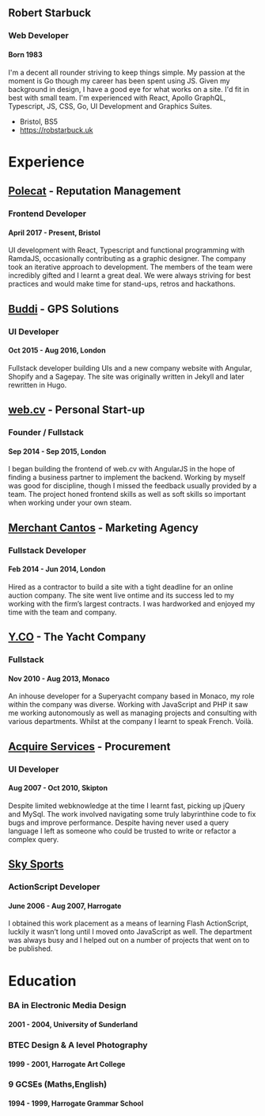## Robert Starbuck
### Web Developer
#### Born 1983

I'm a decent all rounder striving to keep things simple. My passion at the moment is Go though my career has been spent using JS. Given my background in design, I have a good eye for what works on a site. I'd fit in best with small team. I'm experienced with React, Apollo GraphQL, Typescript, JS, CSS, Go, UI Development and Graphics Suites.

- Bristol, BS5
- https://robstarbuck.uk

# Experience

## [Polecat](https://polecat.com/) - Reputation Management
### Frontend Developer
#### April 2017 - Present, Bristol

UI development with React, Typescript and functional programming with RamdaJS, occasionally contributing as a graphic designer. The company took an iterative approach to development. The members of the team were incredibly gifted and I learnt a great deal. We were always striving for best practices and would make time for stand-ups, retros and hackathons.

## [Buddi](https://www.buddi.co.uk) - GPS Solutions
### UI Developer
#### Oct 2015 - Aug 2016, London

Full­stack developer building UIs and a new company website with Angular, Shopify and a Sagepay. The site was originally written in Jekyll and later rewritten in Hugo.

## [web.cv](https://web.cv) - Personal Start-up
### Founder / Fullstack
#### Sep 2014 - Sep 2015, London

I began building the front­end of web.cv with AngularJS in the hope of finding a business partner to implement the back­end. Working by myself was good for discipline, though I missed the feedback usually provided by a team. The project honed front­end skills as well as soft­ skills so important when working under your own steam.

## [Merchant Cantos](https://merchantcantos.com) - Marketing Agency
### Fullstack Developer
#### Feb 2014 - Jun 2014, London

Hired as a contractor to build a site with a tight deadline for an online auction company. The site went live on­time and its success led to my working with the firm’s largest contracts. I was hard­worked and enjoyed my time with the team and company.

## [Y.CO](https://y.co) - The Yacht Company
### Fullstack
#### Nov 2010 - Aug 2013, Monaco

An in­house developer for a Superyacht company based in Monaco, my role within the company was diverse. Working with JavaScript and PHP it saw me working autonomously as well as managing projects and consulting with various departments. Whilst at the company I learnt to speak French. Voilà.

## [Acquire Services](https://www.compass-group.co.uk/) - Procurement
### UI Developer
#### Aug 2007 - Oct 2010, Skipton

Despite limited web­knowledge at the time I learnt fast, picking up jQuery and MySql. The work involved navigating some truly labyrinthine code to fix bugs and improve performance. Despite having never used a query language I left as someone who could be trusted to write or refactor a complex query.

## [Sky Sports](https://skysports.com)
### ActionScript Developer
#### June 2006 - Aug 2007, Harrogate

I obtained this work placement as a means of learning Flash ActionScript, luckily it wasn’t long until I moved onto JavaScript as well. The department was always busy and I helped out on a number of projects that went on to be published.

# Education

### BA in Electronic Media Design
#### 2001 - 2004, University of Sunderland

### BTEC Design & A level Photography
#### 1999 - 2001, Harrogate Art College

### 9 GCSEs (Maths,English)
#### 1994 - 1999, Harrogate Grammar School
